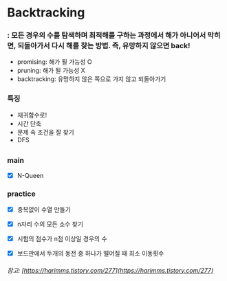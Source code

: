 # Backtracking

### : 모든 경우의 수를 탐색하며 최적해를 구하는 과정에서 해가 아니어서 막히면, 되돌아가서 다시 해를 찾는 방법. 즉, 유망하지 않으면 back!

 - promising: 해가 될 가능성 O
 - pruning: 해가 될 가능성 X
 - backtracking: 유망하지 않은 쪽으로 가지 않고 되돌아가기

### 특징
- 재귀함수로!
- 시간 단축
- 문제 속 조건을 잘 찾기
- DFS

##
### main
- [x] N-Queen
### practice
- [x] 중복없이 수열 만들기
- [x] n자리 수의 모든 소수 찾기
- [x] 시험의 점수가 n점 이상일 경우의 수
- [x] 보드판에서 두개의 동전 중 하나가 떨어질 때 최소 이동횟수


###### 참고: [https://harimms.tistory.com/277](https://harimms.tistory.com/277)